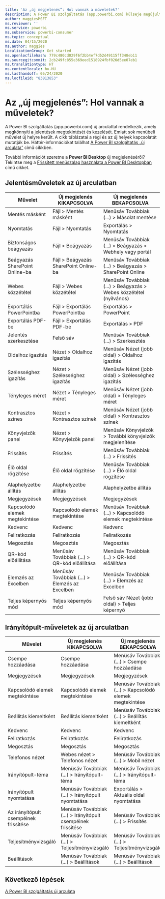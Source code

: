 ```yaml
---
title: 'Az „új megjelenés”: Hol vannak a műveletek?'
description: A Power BI szolgáltatás (app.powerbi.com) külseje megújult, és sok művelet új helyre került. Ez a cikk a régi és az új helyeket bemutató táblázatokat tartalmaz.
author: maggiesMSFT
ms.reviewer: ''
ms.service: powerbi
ms.subservice: powerbi-consumer
ms.topic: conceptual
ms.date: 04/15/2020
ms.author: maggies
LocalizationGroup: Get started
ms.openlocfilehash: 779c480cd029f6f2bb4ef7d52d49115ff348eb11
ms.sourcegitcommit: 2cb249fc855e369eed1518924fbf026d5ee07eb1
ms.translationtype: HT
ms.contentlocale: hu-HU
ms.lasthandoff: 05/24/2020
ms.locfileid: "83813853"
---
```

# <a name="the-new-look-where-did-the-actions-go"></a>Az „új megjelenés”: Hol vannak a műveletek?

A Power BI szolgáltatás (app.powerbi.com) új arculattal rendelkezik, amely megkönnyíti a jelentések megtekintését és kezelését. Emiatt sok menübeli művelet új helyre került. A cikk táblázatai a régi és az új helyek kapcsolatát mutatják be. Háttér-információkat találhat [A Power BI szolgáltatás „új arculata”](service-new-look.md) című cikkben.

További információt szeretne a **Power BI Desktop** új megjelenéséről? Tekintse meg a [Frissített menüszalag használata a Power BI Desktopban](../create-reports/desktop-ribbon.md) című cikket.

## <a name="report-actions-in-the-new-look"></a>Jelentésműveletek az új arculatban

|Művelet  |Új megjelenés KIKAPCSOLVA  |Új megjelenés BEKAPCSOLVA  |
|---------|---------|---------|
| Mentés másként | Fájl > Mentés másként  | Menüsáv Továbbiak (...) > Másolat mentése |
| Nyomtatás | Fájl > Nyomtatás | Exportálás > Nyomtatás |
| Biztonságos beágyazás | Fájl > Beágyazás | Menüsáv Továbbiak (...) > Beágyazás > Webhely vagy portál |
| Beágyazás SharePoint Online-ba | Fájl > Beágyazás SharePoint Online-ba | Menüsáv Továbbiak (...) > Beágyazás > SharePoint Online |
| Webes közzététel | Fájl > Webes közzététel | Menüsáv Továbbiak (...) > Beágyazás > Webes közzététel (nyilvános) |
| Exportálás PowerPointba | Fájl > Exportálás PowerPointba | Exportálás > PowerPoint |
| Exportálás PDF-be | Fájl > Exportálás PDF-be | Exportálás > PDF |
|Jelentés szerkesztése  | Felső sáv   | Menüsáv Továbbiak (...) > Szerkesztés |
| Oldalhoz igazítás | Nézet > Oldalhoz igazítás | Menüsáv Nézet (jobb oldal) > Oldalhoz igazítás |
| Szélességhez igazítás | Nézet > Szélességhez igazítás | Menüsáv Nézet (jobb oldal) > Szélességhez igazítás |
| Tényleges méret | Nézet > Tényleges méret | Menüsáv Nézet (jobb oldal) > Tényleges méret |
| Kontrasztos színes | Nézet > Kontrasztos színek | Menüsáv Nézet (jobb oldal) > Kontrasztos színek |
| Könyvjelzők panel | Nézet > Könyvjelzők panel |  Menüsáv Könyvjelzők > További könyvjelzők megjelenítése |
| Frissítés | Frissítés | Menüsáv Továbbiak (...) > Frissítés |
| Élő oldal rögzítése | Élő oldal rögzítése | Menüsáv Továbbiak (...) > Élő oldal rögzítése |
| Alaphelyzetbe állítás | Alaphelyzetbe állítás | Alaphelyzetbe állítás |
| Megjegyzések | Megjegyzések | Megjegyzések |
| Kapcsolódó elemek megtekintése | Kapcsolódó elemek megtekintése | Menüsáv Továbbiak (...) > Kapcsolódó elemek megtekintése |
| Kedvenc | Kedvenc | Kedvenc |
| Feliratkozás | Feliratkozás |Feliratkozás |
| Megosztás | Megosztás | Megosztás |
| QR-kód előállítása | Menüsáv Továbbiak (...) > QR-kód előállítása | Menüsáv Továbbiak (...) > QR-kód előállítása |
| Elemzés az Excelben | Menüsáv Továbbiak (...) > Elemzés az Excelben | Menüsáv Továbbiak (...) > Elemzés az Excelben |
| Teljes képernyős mód | Teljes képernyős mód | Felső sáv Nézet (jobb oldal) > Teljes képernyő |

## <a name="dashboard-actions-in-the-new-look"></a>Irányítópult-műveletek az új arculatban

|Művelet  |Új megjelenés KIKAPCSOLVA  |Új megjelenés BEKAPCSOLVA  |
|---------|---------|---------|
| Csempe hozzáadása | Csempe hozzáadása | Menüsáv Továbbiak (...) > Csempe hozzáadása |
| Megjegyzések | Megjegyzések | Megjegyzések |
| Kapcsolódó elemek megtekintése | Kapcsolódó elemek megtekintése | Menüsáv Továbbiak (...) > Kapcsolódó elemek megtekintése |
| Beállítás kiemeltként | Beállítás kiemeltként| Menüsáv Továbbiak (...) > Beállítás kiemeltként|
| Kedvenc | Kedvenc | Kedvenc |
| Feliratkozás | Feliratkozás |Feliratkozás |
| Megosztás | Megosztás | Megosztás |
| Telefonos nézet | Webes nézet > Telefonos nézet | Menüsáv Továbbiak (...) > Mobil nézet |
| Irányítópult-téma | Menüsáv Továbbiak (...) > Irányítópult-téma | Menüsáv Továbbiak (...) > Irányítópult-téma |
| Irányítópult nyomtatása | Menüsáv Továbbiak (...) > Irányítópult nyomtatása | Exportálás > Aktuális oldal nyomtatása |
| Az irányítópult csempéinek frissítése | Menüsáv Továbbiak (...) > Irányítópult csempéinek frissítése | Menüsáv Továbbiak (...) > Frissítés |
| Teljesítményvizsgáló | Menüsáv Továbbiak (...) > Teljesítményvizsgáló | Menüsáv Továbbiak (...) > Teljesítményvizsgáló |
| Beállítások | Menüsáv Továbbiak (...) > Beállítások | Menüsáv Továbbiak (...) > Beállítások |

## <a name="next-steps"></a>Következő lépések

[A Power BI szolgáltatás új arculata](service-new-look.md)
